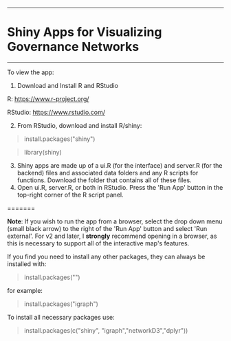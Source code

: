 ******************************
# Shiny Apps for Visualizing Governance Networks
******************************

To view the app:
1. Download and Install R and RStudio

R: https://www.r-project.org/

RStudio: https://www.rstudio.com/


2. From RStudio, download and install R/shiny:

> install.packages("shiny")

> library(shiny)


3. Shiny apps are made up of a ui.R (for the interface) and server.R (for the backend) files and associated data folders and any R scripts for functions. Download the folder that contains all of these files.
4. Open ui.R, server.R, or both in RStudio. Press the 'Run App' button in the top-right corner of the R script panel.

=======

**Note**: If you wish to run the app from a browser, select the drop down menu (small black arrow) to the right of the 'Run App' button and select 'Run external'.
For v2 and later, I **strongly** recommend opening in a browser, as this is necessary to support all of the interactive map's features.

If you find you need to install any other packages, they can always be installed with:

> install.packages("<package name>")

for example:
  > install.packages("igraph")

To install all necessary packages use:
  > install.packages(c("shiny", "igraph","networkD3","dplyr"))